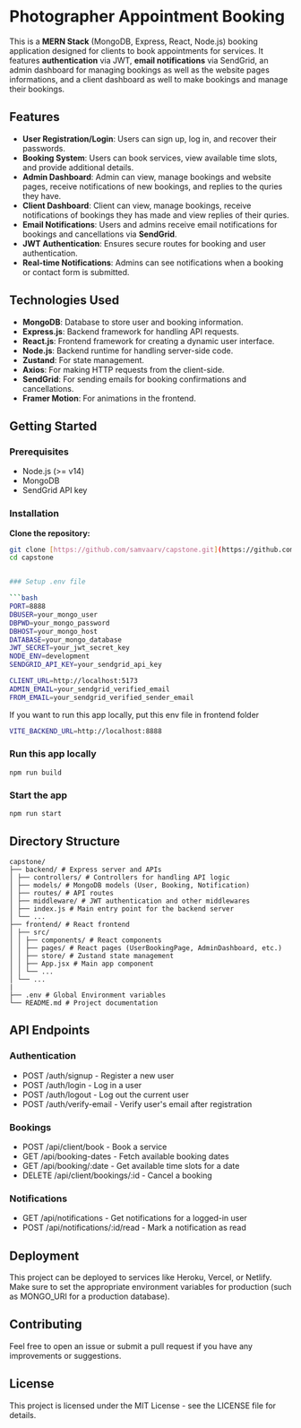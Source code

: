 # Photographer Appointment Booking

This is a **MERN Stack** (MongoDB, Express, React, Node.js) booking application designed for clients to book appointments for services. It features **authentication** via JWT, **email notifications** via SendGrid, an admin dashboard for managing bookings as well as the website pages informations, and a client dashboard as well to make bookings and manage their bookings.

## Features

- **User Registration/Login**: Users can sign up, log in, and recover their passwords.
- **Booking System**: Users can book services, view available time slots, and provide additional details.
- **Admin Dashboard**: Admin can view, manage bookings and website pages, receive notifications of new bookings, and replies to the quries they have.
- **Client Dashboard**: Client can view, manage bookings, receive notifications of bookings they has made and view replies of their quries.
- **Email Notifications**: Users and admins receive email notifications for bookings and cancellations via **SendGrid**.
- **JWT Authentication**: Ensures secure routes for booking and user authentication.
- **Real-time Notifications**: Admins can see notifications when a booking or contact form is submitted.

## Technologies Used

- **MongoDB**: Database to store user and booking information.
- **Express.js**: Backend framework for handling API requests.
- **React.js**: Frontend framework for creating a dynamic user interface.
- **Node.js**: Backend runtime for handling server-side code.
- **Zustand**: For state management.
- **Axios**: For making HTTP requests from the client-side.
- **SendGrid**: For sending emails for booking confirmations and cancellations.
- **Framer Motion**: For animations in the frontend.

## Getting Started

### Prerequisites

- Node.js (>= v14)
- MongoDB
- SendGrid API key

### Installation

**Clone the repository:**

````bash
git clone [https://github.com/samvaarv/capstone.git](https://github.com/samvaarv/capstone.git)
cd capstone


### Setup .env file

```bash
PORT=8888
DBUSER=your_mongo_user
DBPWD=your_mongo_password
DBHOST=your_mongo_host
DATABASE=your_mongo_database
JWT_SECRET=your_jwt_secret_key
NODE_ENV=development
SENDGRID_API_KEY=your_sendgrid_api_key

CLIENT_URL=http://localhost:5173
ADMIN_EMAIL=your_sendgrid_verified_email
FROM_EMAIL=your_sendgrid_verified_sender_email
````

If you want to run this app locally, put this env file in frontend folder

```bash
VITE_BACKEND_URL=http://localhost:8888
```

### Run this app locally

```shell
npm run build
```

### Start the app

```shell
npm run start
```

## Directory Structure
```
capstone/
├── backend/ # Express server and APIs
│ ├── controllers/ # Controllers for handling API logic
│ ├── models/ # MongoDB models (User, Booking, Notification)
│ ├── routes/ # API routes
│ ├── middleware/ # JWT authentication and other middlewares
│ ├── index.js # Main entry point for the backend server
│ └── ...
├── frontend/ # React frontend
│ ├── src/
│ │ ├── components/ # React components
│ │ ├── pages/ # React pages (UserBookingPage, AdminDashboard, etc.)
│ │ ├── store/ # Zustand state management
│ │ ├── App.jsx # Main app component
│ │ └── ...
│ └── ...
|
├── .env # Global Environment variables
└── README.md # Project documentation
```

## API Endpoints

### Authentication

- POST /auth/signup - Register a new user
- POST /auth/login - Log in a user
- POST /auth/logout - Log out the current user
- POST /auth/verify-email - Verify user's email after registration

### Bookings

- POST /api/client/book - Book a service
- GET /api/booking-dates - Fetch available booking dates
- GET /api/booking/:date - Get available time slots for a date
- DELETE /api/client/bookings/:id - Cancel a booking

### Notifications

- GET /api/notifications - Get notifications for a logged-in user
- POST /api/notifications/:id/read - Mark a notification as read

## Deployment

This project can be deployed to services like Heroku, Vercel, or Netlify. Make sure to set the appropriate environment variables for production (such as MONGO_URI for a production database).

## Contributing

Feel free to open an issue or submit a pull request if you have any improvements or suggestions.

## License

This project is licensed under the MIT License - see the LICENSE file for details.
